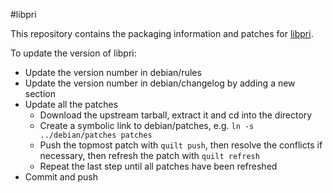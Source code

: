 #libpri

This repository contains the packaging information and patches for [libpri](http://www.asterisk.org/).

To update the version of libpri:

* Update the version number in debian/rules
* Update the version number in debian/changelog by adding a new section
* Update all the patches
  * Download the upstream tarball, extract it and cd into the directory
  * Create a symbolic link to debian/patches, e.g. `ln -s ../debian/patches patches`
  * Push the topmost patch with `quilt push`, then resolve the conflicts if necessary, then refresh
    the patch with `quilt refresh`
  * Repeat the last step until all patches have been refreshed
* Commit and push
